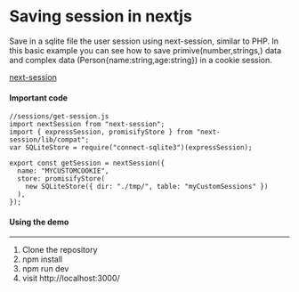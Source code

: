 # Saving session in nextjs
Save in a sqlite file the user session using next-session, similar to PHP.
In this basic example you can see how to save primive(number,strings,) data and complex data (Person{name:string,age:string}) in a cookie session.

[next-session](https://github.com/hoangvvo/next-session "next-session")

#### Important code

    //sessions/get-session.js
	import nextSession from "next-session"; 
    import { expressSession, promisifyStore } from "next-session/lib/compat";
    var SQLiteStore = require("connect-sqlite3")(expressSession);
    
    export const getSession = nextSession({
      name: "MYCUSTOMCOOKIE",
      store: promisifyStore(
        new SQLiteStore({ dir: "./tmp/", table: "myCustomSessions" })
      ),
    });


#### Using the demo

------------
1. Clone the repository
1. npm install
1. npm run dev
1. visit http://localhost:3000/
